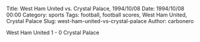 Title: West Ham United vs. Crystal Palace, 1994/10/08
Date: 1994/10/08 00:00
Category: sports
Tags: football, football scores, West Ham United, Crystal Palace
Slug: west-ham-united-vs-crystal-palace
Author: carbonero


West Ham United 1 - 0 Crystal Palace
